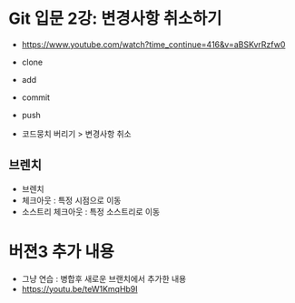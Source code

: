 # Git 입문 2강: 변경사항 취소하기
- https://www.youtube.com/watch?time_continue=416&v=aBSKvrRzfw0

- clone
- add
- commit
- push

- 코드뭉치 버리기 > 변경사항 취소

## 브렌치
- 브렌치
- 체크아웃 : 특정 시점으로 이동
- 소스트리 체크아웃 : 특정 소스트리로 이동

# 버젼3 추가 내용
- 그냥 연습 : 병합후 새로운 브랜치에서 추가한 내용
- https://youtu.be/teW1KmqHb9I
